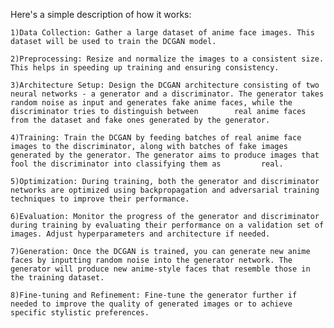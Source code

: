 Here's a simple description of how it works:

    1)Data Collection: Gather a large dataset of anime face images. This dataset will be used to train the DCGAN model.

    2)Preprocessing: Resize and normalize the images to a consistent size. This helps in speeding up training and ensuring consistency.

    3)Architecture Setup: Design the DCGAN architecture consisting of two neural networks - a generator and a discriminator. The generator takes random noise as input and generates fake anime faces, while the discriminator tries to distinguish between        real anime faces from the dataset and fake ones generated by the generator.

    4)Training: Train the DCGAN by feeding batches of real anime face images to the discriminator, along with batches of fake images generated by the generator. The generator aims to produce images that fool the discriminator into classifying them as         real.

    5)Optimization: During training, both the generator and discriminator networks are optimized using backpropagation and adversarial training techniques to improve their performance.

    6)Evaluation: Monitor the progress of the generator and discriminator during training by evaluating their performance on a validation set of images. Adjust hyperparameters and architecture if needed.

    7)Generation: Once the DCGAN is trained, you can generate new anime faces by inputting random noise into the generator network. The generator will produce new anime-style faces that resemble those in the training dataset.

    8)Fine-tuning and Refinement: Fine-tune the generator further if needed to improve the quality of generated images or to achieve specific stylistic preferences.

